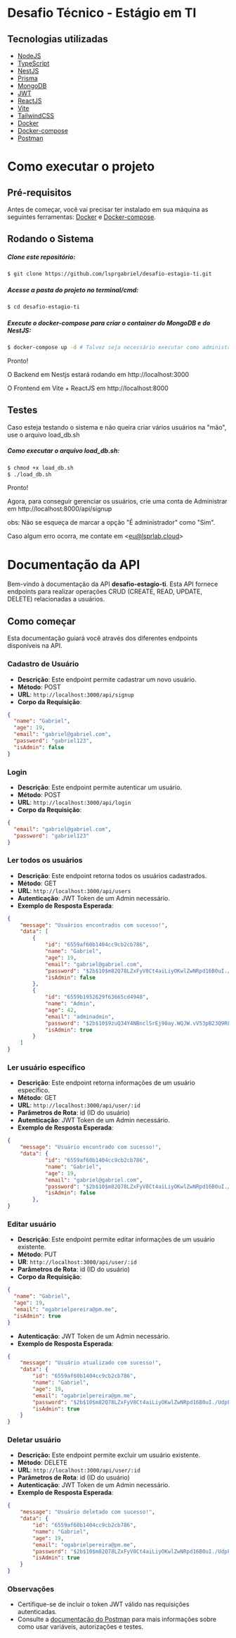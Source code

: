 # Desafio Técnico - Estágio em TI

## Tecnologias utilizadas

- [NodeJS](https://nodejs.org/en/)
- [TypeScript](https://www.typescriptlang.org/)
- [NestJS](https://nestjs.com/)
- [Prisma](https://www.prisma.io/)
- [MongoDB](https://www.mongodb.com/)
- [JWT](https://jwt.io/)
- [ReactJS](https://reactjs.org/)
- [Vite](https://vitejs.dev/)
- [TailwindCSS](https://tailwindcss.com/)
- [Docker](https://www.docker.com/)
- [Docker-compose](https://docs.docker.com/compose/)
- [Postman](https://www.postman.com/)

# Como executar o projeto

## Pré-requisitos

Antes de começar, você vai precisar ter instalado em sua máquina as seguintes ferramentas:
[Docker](https://www.docker.com/products/docker-desktop) e [Docker-compose](https://docs.docker.com/compose/install/).

## Rodando o Sistema

##### Clone este repositório:
    
```bash
$ git clone https://github.com/lsprgabriel/desafio-estagio-ti.git
```

##### Acesse a pasta do projeto no terminal/cmd:

```bash
$ cd desafio-estagio-ti
```

##### Execute o docker-compose para criar o container do MongoDB e do NestJS:

```bash
$ docker-compose up -d # Talvez seja necessário executar como administrador(sudo)
```

Pronto! 

O Backend em Nestjs estará rodando em http://localhost:3000 

O Frontend em Vite + ReactJS em http://localhost:8000

## Testes 
Caso esteja testando o sistema e não queira criar vários usuários na "mão", use o arquivo load_db.sh

##### Como executar o arquivo load_db.sh:

```bash
$ chmod +x load_db.sh
$ ./load_db.sh
```
Pronto!

Agora, para conseguir gerenciar os usuários, crie uma conta de Administrar em http://localhost:8000/api/signup

obs: Não se esqueça de marcar a opção "É administrador" como "Sim".

Caso algum erro ocorra, me contate em <eu@lsprlab.cloud\>
# Documentação da API

Bem-vindo à documentação da API **desafio-estagio-ti**. Esta API fornece endpoints para realizar operações CRUD (CREATE, READ, UPDATE, DELETE) relacionadas a usuários.

## Como começar

Esta documentação guiará você através dos diferentes endpoints disponíveis na API.

### Cadastro de Usuário

- **Descrição**: Este endpoint permite cadastrar um novo usuário.
- **Método**: POST
- **URL**: `http://localhost:3000/api/signup`
- **Corpo da Requisição**:

```json
{
  "name": "Gabriel",
  "age": 19,
  "email": "gabriel@gabriel.com",
  "password": "gabriel123",
  "isAdmin": false
}
```

### Login

- **Descrição**: Este endpoint permite autenticar um usuário.
- **Método**: POST
- **URL**: `http://localhost:3000/api/login`
- **Corpo da Requisição**:

```json
{
  "email": "gabriel@gabriel.com",
  "password": "gabriel123"
}
```
### Ler todos os usuários

- **Descrição**: Este endpoint retorna todos os usuários cadastrados.
- **Método**: GET
- **URL**: `http://localhost:3000/api/users`
- **Autenticação**: JWT Token de um Admin necessário.
- **Exemplo de Resposta Esperada**: 

```json
{
    "message": "Usuários encontrados com sucesso!",
    "data": [
        {
            "id": "6559af60b1404cc9cb2cb786",
            "name": "Gabriel",
            "age": 19,
            "email": "gabriel@gabriel.com",
            "password": "$2b$10$m82Q78LZxFyV8Ct4aiLiyOKwlZwNRpd16B0uI./UdpF87MQ.SpU2W",
            "isAdmin": false
        },
        {
            "id": "6559b1952629f63665cd4948",
            "name": "Admin",
            "age": 42,
            "email": "adminadmin",
            "password": "$2b$10$9zuQ34Y4NBnclSrEj90ay.WQJW.vV53pB23Q9RLqpYTWrB8kcZjY.",
            "isAdmin": true
        }
    ]
}
```

### Ler usuário específico

- **Descrição**: Este endpoint retorna informações de um usuário específico.
- **Método**: GET
- **URL**: `http://localhost:3000/api/user/:id`
- **Parâmetros de Rota**: id (ID do usuário)
- **Autenticação**: JWT Token de um Admin necessário.
- **Exemplo de Resposta Esperada**: 
  
```json
{
    "message": "Usuário encontrado com sucesso!",
    "data": {
            "id": "6559af60b1404cc9cb2cb786",
            "name": "Gabriel",
            "age": 19,
            "email": "gabriel@gabriel.com",
            "password": "$2b$10$m82Q78LZxFyV8Ct4aiLiyOKwlZwNRpd16B0uI./UdpF87MQ.SpU2W",
            "isAdmin": false
        },
}
```

### Editar usuário

- **Descrição**: Este endpoint permite editar informações de um usuário existente.
- **Método**: PUT
- **UR**: `http://localhost:3000/api/user/:id`
- **Parâmetros de Rota**: id (ID do usuário)
- **Corpo da Requisição**:

```json
{
  "name": "Gabriel",
  "age": 19,
  "email": "ogabrielpereira@pm.me",
  "isAdmin": true
}
```
- **Autenticação**: JWT Token de um Admin necessário.
- **Exemplo de Resposta Esperada**:

```json
{
    "message": "Usuário atualizado com sucesso!",
    "data": {
        "id": "6559af60b1404cc9cb2cb786",
        "name": "Gabriel",
        "age": 19,
        "email": "ogabrielpereira@pm.me",
        "password": "$2b$10$m82Q78LZxFyV8Ct4aiLiyOKwlZwNRpd16B0uI./UdpF87MQ.SpU2W",
        "isAdmin": true
    }
}
```

### Deletar usuário

- **Descrição:** Este endpoint permite excluir um usuário existente.
- **Método**: DELETE
- **URL**: `http://localhost:3000/api/user/:id`
- **Parâmetros de Rota**: id (ID do usuário)
- **Autenticação**: JWT Token de um Admin necessário.
- **Exemplo de Resposta Esperada**: 

```json
{
    "message": "Usuário deletado com sucesso!",
    "data": {
        "id": "6559af60b1404cc9cb2cb786",
        "name": "Gabriel",
        "age": 19,
        "email": "ogabrielpereira@pm.me",
        "password": "$2b$10$m82Q78LZxFyV8Ct4aiLiyOKwlZwNRpd16B0uI./UdpF87MQ.SpU2W",
        "isAdmin": true
    }
}
```

### Observações

- Certifique-se de incluir o token JWT válido nas requisições autenticadas.
- Consulte a [documentação do Postman](https://learning.postman.com/docs/introduction/overview/) para mais informações sobre como usar variáveis, autorizações e testes.